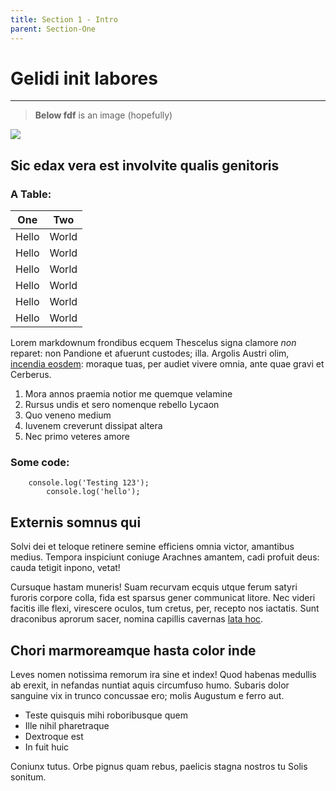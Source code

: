 ```yaml
---
title: Section 1 - Intro
parent: Section-One
---
```



# Gelidi init labores

---

> **Below   fdf** is an image (hopefully)

![](../img/img-one.jpeg)

## Sic edax vera est involvite qualis genitoris

### A Table:

One | Two
--- | ---
Hello | World
Hello | World
Hello | World
Hello | World
Hello | World
Hello | World

Lorem markdownum frondibus ecquem Thescelus signa clamore *non* reparet: non
Pandione et afuerunt custodes; illa. Argolis Austri olim, [incendia
eosdem](http://corinthoadunca.net/tacitas): moraque tuas, per audiet vivere
omnia, ante quae gravi et Cerberus.

1. Mora annos praemia notior me quemque velamine
2. Rursus undis et sero nomenque rebello Lycaon
3. Quo veneno medium
4. Iuvenem creverunt dissipat altera
5. Nec primo veteres amore

### Some code:
```
	console.log('Testing 123');
		console.log('hello');
```


## Externis somnus qui

Solvi dei et teloque retinere semine efficiens omnia victor, amantibus medius.
Tempora inspiciunt coniuge Arachnes amantem, cadi profuit deus: cauda tetigit
inpono, vetat!

Cursuque hastam muneris! Suam recurvam ecquis utque ferum satyri furoris corpore
colla, fida est sparsus gener communicat litore. Nec videri facitis ille flexi,
virescere oculos, tum cretus, per, recepto nos iactatis. Sunt draconibus aprorum
sacer, nomina capillis cavernas [lata hoc](http://www.cana.io/ictu.aspx).

## Chori marmoreamque hasta color inde

Leves nomen notissima remorum ira sine et index! Quod habenas medullis ab
erexit, in nefandas nuntiat aquis circumfuso humo. Subaris dolor sanguine vix in
trunco concussae ero; molis Augustum e ferro aut.

- Teste quisquis mihi roboribusque quem
- Ille nihil pharetraque
- Dextroque est
- In fuit huic

Coniunx tutus. Orbe pignus quam rebus, paelicis stagna nostros tu Solis sonitum.